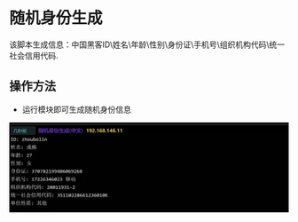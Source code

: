 # 随机身份生成
该脚本生成信息：中国黑客ID\姓名\年龄\性别\身份证\手机号\组织机构代码\统一社会信用代码.

## 操作方法
+ 运行模块即可生成随机身份信息

![](img\ResourceDevelopment_EstablishAccounts_RGPerson\1.webp)


